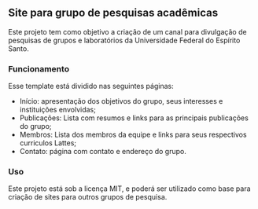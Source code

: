## Site para grupo de pesquisas acadêmicas
Este projeto tem como objetivo a criação de um canal para divulgação de pesquisas de grupos e laboratórios da Universidade Federal do Espírito Santo.

### Funcionamento

Esse template está dividido nas seguintes páginas:

* Início: apresentação dos objetivos do grupo, seus interesses e instituições envolvidas;
* Publicações: Lista com resumos e links para as principais publicações do grupo;
* Membros: Lista dos membros da equipe e links para seus respectivos curriculos Lattes;
* Contato: página com contato e endereço do grupo.

### Uso

Este projeto está sob a licença MIT, e poderá ser utilizado como base para criação de sites para outros grupos de pesquisa.
